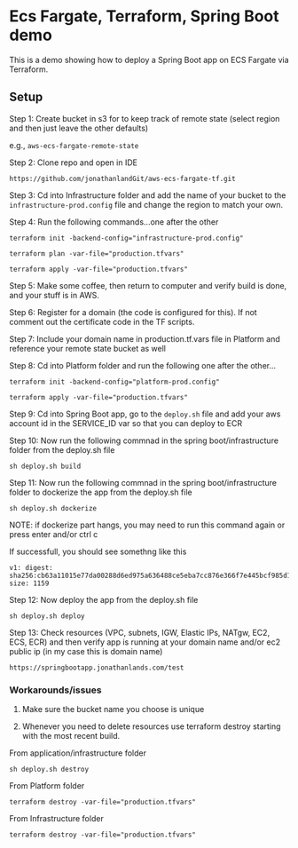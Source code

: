# Ecs Fargate, Terraform, Spring Boot demo

This is a demo showing how to deploy a Spring Boot app on ECS Fargate via Terraform.

## Setup

Step 1: Create bucket in s3 for to keep track of remote state (select region and then just leave the other defaults)

e.g., `aws-ecs-fargate-remote-state` 

Step 2: Clone repo and open in IDE

`https://github.com/jonathanlandGit/aws-ecs-fargate-tf.git`

Step 3: Cd into Infrastructure folder and add the name of your bucket to the `infrastructure-prod.config` file and change the region to match your own. 

Step 4: Run the following commands...one after the other
```
terraform init -backend-config="infrastructure-prod.config"
```
```
terraform plan -var-file="production.tfvars"
```
```
terraform apply -var-file="production.tfvars"
```

Step 5: Make some coffee, then return to computer and verify build is done, and your stuff is in AWS. 

Step 6: Register for a domain (the code is configured for this). If not comment out the certificate code in the TF scripts.

Step 7: Include your domain name in production.tf.vars file in Platform and reference your remote state bucket as well

Step 8: Cd into Platform folder and run the following one after the other...
``` 
terraform init -backend-config="platform-prod.config"
```
```
terraform apply -var-file="production.tfvars"
```

Step 9: Cd into Spring Boot app, go to the `deploy.sh` file and add your aws account id in the SERVICE_ID var so that you can deploy to ECR


Step 10: Now run the following commnad in the spring boot/infrastructure folder from the deploy.sh file
``` 
sh deploy.sh build
```

Step 11: Now run the following commnad in the spring boot/infrastructure folder to dockerize the app from the deploy.sh file
``` 
sh deploy.sh dockerize
```
NOTE: if dockerize part hangs, you may need to run this command again or press enter and/or ctrl c

If successfull, you should see somethng like this
``` 
v1: digest: sha256:cb63a11015e77da00288d6ed975a636488ce5eba7cc876e366f7e445bcf985d1 size: 1159
```

Step 12: Now deploy the app from the deploy.sh file
``` 
sh deploy.sh deploy
```

Step 13: Check resources (VPC, subnets, IGW, Elastic IPs, NATgw, EC2, ECS, ECR) and then verify app is running at your domain name and/or ec2 public ip (in my case this is domain name)
``` 
https://springbootapp.jonathanlands.com/test
```


### Workarounds/issues 

1. Make sure the bucket name you choose is unique 

2. Whenever you need to delete resources use terraform destroy starting with the most recent build. 

From application/infrastructure folder
``` 
sh deploy.sh destroy
```

From Platform folder
```
terraform destroy -var-file="production.tfvars"
```

From Infrastructure folder
```
terraform destroy -var-file="production.tfvars"
```



